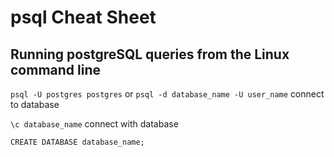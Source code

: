 # psql Cheat Sheet

## Running postgreSQL queries from the Linux command line

`psql -U postgres postgres` or `psql -d database_name -U user_name` connect to database

`\c database_name` connect with database

`CREATE DATABASE database_name;` 

